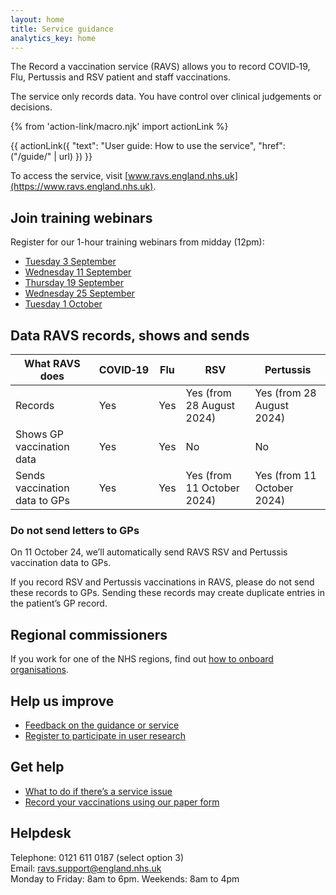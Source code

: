 ```yaml
---
layout: home
title: Service guidance
analytics_key: home
---
```


The Record a vaccination service (RAVS) allows you to record COVID‑19, Flu, Pertussis and RSV patient and staff vaccinations.

The service only records data. You have control over clinical judgements or decisions.

{% from 'action-link/macro.njk' import actionLink %}

{{ actionLink({
  "text": "User guide: How to use the service",
  "href": ("/guide/" | url)
}) }}

To access the service, visit [www.ravs.england.nhs.uk](https://www.ravs.england.nhs.uk).

## Join training webinars

Register for our 1-hour training webinars from midday (12pm):

* [Tuesday 3 September](https://events.teams.microsoft.com/event/7a0b9e2e-adba-4249-a1de-793bb4b15c01@37c354b2-85b0-47f5-b222-07b48d774ee3)
* [Wednesday 11 September](https://events.teams.microsoft.com/event/493133b7-8eb2-4d99-900e-557603d4f8a1@37c354b2-85b0-47f5-b222-07b48d774ee3)
* [Thursday 19 September](https://events.teams.microsoft.com/event/078a6522-1455-4857-a98e-2d23eaeb3df6@37c354b2-85b0-47f5-b222-07b48d774ee3)
* [Wednesday 25 September](https://events.teams.microsoft.com/event/f6bc0f96-800b-437f-a831-4d65a73705e2@37c354b2-85b0-47f5-b222-07b48d774ee3)
* [Tuesday 1 October](https://events.teams.microsoft.com/event/237cfa8e-9030-4224-997c-19ee149315d8@37c354b2-85b0-47f5-b222-07b48d774ee3)

## Data RAVS records, shows and sends

</div></div>
<div class="nhsuk-grid-row"><div class="nhsuk-grid-column-full">

| What RAVS does                | COVID‑19         | Flu         | RSV                        | Pertussis                  |
|-------------------------------|-------------------|-------------|----------------------------|----------------------------|
| Records                       | Yes               | Yes         | Yes (from 28 August 2024)  | Yes (from 28 August 2024)  |
| Shows GP vaccination data     | Yes               | Yes         | No                         | No                         |
| Sends vaccination data to GPs | Yes               | Yes         | Yes (from 11 October 2024) | Yes (from 11 October 2024) |

</div></div>
<div class="nhsuk-grid-row"><div class="nhsuk-grid-column-two-thirds">

### Do not send letters to GPs

On 11 October 24, we’ll automatically send RAVS RSV and Pertussis vaccination data to GPs.

If you record RSV and Pertussis vaccinations in RAVS, please do not send these records to GPs. Sending these records may create duplicate entries in the patient’s GP record.

## Regional commissioners

If you work for one of the NHS regions, find out [how to onboard organisations](/onboarding-organisations/).

## Help us improve

* [Feedback on the guidance or service](https://feedback.digital.nhs.uk/jfe/form/SV_ezgoupJNznAkT6m)
* [Register to participate in user research](https://feedback.digital.nhs.uk/jfe/form/SV_57HrcAOpLpt3QLY)

## Get help

* [What to do if there’s a service issue](https://guide.ravs.england.nhs.uk/service-unavailable/)
* [Record your vaccinations using our paper form](/files/record-a-vaccination.docx)

## Helpdesk

Telephone: 0121 611 0187 (select option 3)<br>
Email: [ravs.support@england.nhs.uk](mailto:ravs.support@england.nhs.uk)<br>
Monday to Friday: 8am to 6pm. Weekends: 8am to 4pm



